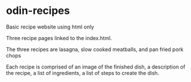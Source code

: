 # odin-recipes
Basic recipe website using html only

Three recipe pages linked to the index.html.

The three recipes are lasagna, slow cooked meatballs, and pan fried pork chops

Each recipe is comprised of an image of the finished dish, a description of the recipe, a list of ingredients, a list of steps to create the dish.